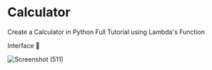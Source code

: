 # Calculator

Create a Calculator in Python Full Tutorial using Lambda's Function

Interface 📱

![Screenshot (511)](https://user-images.githubusercontent.com/87766409/141605426-ec9c24ce-3895-41ff-956d-e8149471ebb7.png)
